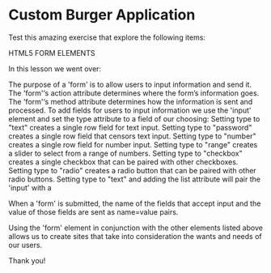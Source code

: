 # Custom Burger Application
Test this amazing exercise that explore the following items:

HTML5 FORM ELEMENTS

In this lesson we went over:

The purpose of a 'form' is to allow users to input information and send it.
The 'form'‘s action attribute determines where the form’s information goes.
The 'form'‘s method attribute determines how the information is sent and processed.
To add fields for users to input information we use the 'input' element and set the type attribute to a field of our choosing:
Setting type to "text" creates a single row field for text input.
Setting type to "password" creates a single row field that censors text input.
Setting type to "number" creates a single row field for number input.
Setting type to "range" creates a slider to select from a range of numbers.
Setting type to "checkbox" creates a single checkbox that can be paired with other checkboxes.
Setting type to "radio" creates a radio button that can be paired with other radio buttons.
Setting type to "text" and adding the list attribute will pair the 'input' with a <datalist> element if the list of <input> and the id of <datalist> are the same.
Setting type to "submit" creates a submit button.
A 'select' element is populated with <option> elements and renders a dropdown list selection.
A 'datalist' element is populated with <option> elements and works with an <input> to search through choices.
A 'textarea' element is a text input field that has a customizable area.

When a 'form' is submitted, the name of the fields that accept input and the value of those fields are sent as name=value pairs.

Using the 'form' element in conjunction with the other elements listed above allows us to create sites that take into consideration the wants and needs of our users. 

Thank you!
